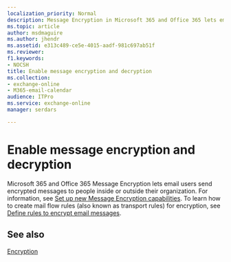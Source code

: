 ```yaml
---
localization_priority: Normal
description: Message Encryption in Microsoft 365 and Office 365 lets email users send encrypted messages to people inside or outside their organization.
ms.topic: article
author: msdmaguire
ms.author: jhendr
ms.assetid: e313c489-ce5e-4015-aadf-981c697ab51f
ms.reviewer: 
f1.keywords:
- NOCSH
title: Enable message encryption and decryption
ms.collection: 
- exchange-online
- M365-email-calendar
audience: ITPro
ms.service: exchange-online
manager: serdars

---
```


# Enable message encryption and decryption

Microsoft 365 and Office 365 Message Encryption lets email users send encrypted messages to people inside or outside their organization. For information, see [Set up new Message Encryption capabilities](/microsoft-365/compliance/set-up-new-message-encryption-capabilities). To learn how to create mail flow rules (also known as transport rules) for encryption, see [Define rules to encrypt email messages](/microsoft-365/compliance/define-mail-flow-rules-to-encrypt-email).

## See also

[Encryption](/microsoft-365/compliance/encryption)
